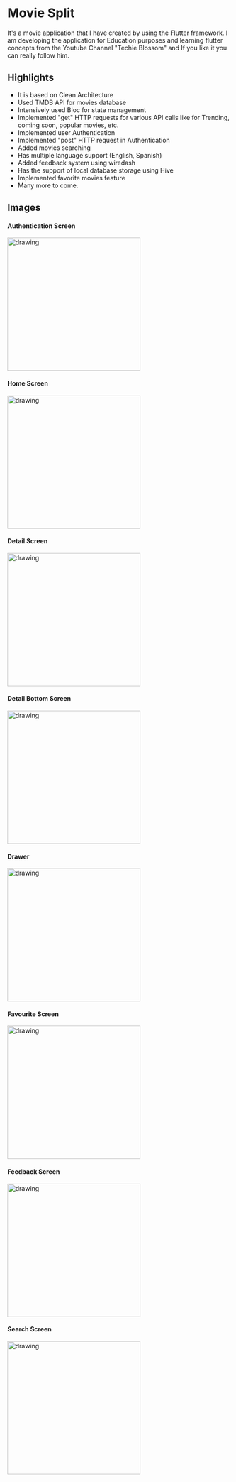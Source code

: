 # Movie Split

It's a movie application that I have created by using the Flutter framework. I am developing the application for Education purposes and learning flutter concepts from the Youtube Channel "Techie Blossom" and If you like it you can really follow him.

## Highlights 

- It is based on Clean Architecture
- Used TMDB API for movies database
- Intensively used Bloc for state management
- Implemented "get" HTTP requests for various API calls like for Trending, coming soon, popular movies, etc.
- Implemented user Authentication
- Implemented "post" HTTP request in Authentication
- Added movies searching
- Has multiple language support (English, Spanish)
- Added feedback system using wiredash
- Has the support of local database storage using Hive 
- Implemented favorite movies feature
- Many more to come.

## Images
#### Authentication Screen 
<img src="app_images/authentication_sceen.jpeg" alt="drawing" width="300"/>

#### Home Screen
<img src="app_images/home_screen.jpeg" alt="drawing" width="300"/>

#### Detail Screen
<img src="app_images/details_screen.jpeg" alt="drawing" width="300"/>

#### Detail Bottom Screen
<img src="app_images/details_bottom_screen.jpeg" alt="drawing" width="300"/>

#### Drawer
<img src="app_images/drawer_screen.jpeg" alt="drawing" width="300"/>

#### Favourite Screen
<img src="app_images/favourite_screen.jpeg" alt="drawing" width="300"/>

#### Feedback Screen
<img src="app_images/feedback_screen.jpeg" alt="drawing" width="300"/>

#### Search Screen
<img src="app_images/search_screen.jpeg" alt="drawing" width="300"/>


